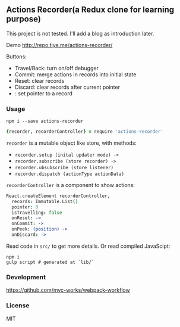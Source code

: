 
Actions Recorder(a Redux clone for learning purpose)
----

This project is not tested. I'll add a blog as introduction later.

Demo http://repo.tiye.me/actions-recorder/

Buttons:

* Travel/Back: turn on/off debugger
* Commit: merge actions in records into initial state
* Reset: clear records
* Discard: clear records after current pointer
* <Click on Record>: set pointer to a record

### Usage

```
npm i --save actions-recorder
```
```coffee
{recorder, recorderController} = require 'actions-recorder'
```

`recorder` is a mutable object like store, with methods:

* `recorder.setup (inital updater mode) ->`
* `recorder.subscribe (store recorder) ->`
* `recorder.ubsubscribe (store listener)`
* `recorder.dispatch (actionType actionData)`

`recorderController` is a component to show actions:

```coffee
React.createElement recorderController,
  records: Immutable.List()
  pointer: 0
  isTravelling: false
  onReset: ->
  onCommit: ->
  onPeek: (position) ->
  onDiscard: ->
```

Read code in `src/` to get more details. Or read compiled JavaScipt:

```
npm i
gulp script # generated at `lib/`
```

### Development

https://github.com/mvc-works/webpack-workflow

### License

MIT
